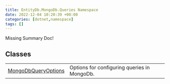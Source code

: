 ```yaml
---
title: EntityDb.MongoDb.Queries Namespace
date: 2022-12-04 10:20:39 +00:00
categories: [dotnet,namespace]
tags: []
---
```


Missing Summary Doc!
## Classes
<table><tr><td><!--/posts/dotnet.entitydb.mongodb.queries.mongodbqueryoptions--><a href='#'>MongoDbQueryOptions</a></td><td>
Options for configuring queries in MongoDb.
</td></tr></table>
